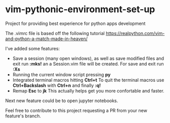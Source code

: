 # vim-pythonic-environment-set-up
Project for providing best experience for python apps development 

The .vimrc file is based off the following tutorial https://realpython.com/vim-and-python-a-match-made-in-heaven/

I've added some features:
- Save a session (many open windows), as well as save modified files and exit run **:mks!** an a Session.vim file will be created. For save and exit run **:Xs**
- Running the current window script pressing **py**
- Integrated terminal macros hitting **Ctrl+t** To quit the terminal macros use **Ctrl+Backslash** with **Ctrl+n** and finally **:q!**
- Remap **Esc** to **jk** This actually helps get you more confortable and faster. 

Next new feature could be to open jupyter notebooks.

Feel free to contribute to this project requesting a PR from your new feature's branch. 
